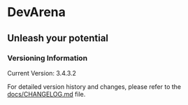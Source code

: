 # DevArena
## Unleash your potential

### Versioning Information
Current Version: 3.4.3.2

For detailed version history and changes, please refer to the [docs/CHANGELOG.md](docs/CHANGELOG.md) file.
